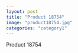 ```yaml
---
layout: post
title: "Product 18754"
image: "product18754.jpg"
categories: "category1"
---
```

Product 18754
